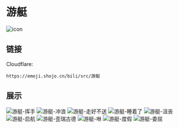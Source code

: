 # 游艇
![icon](https://emoji.shojo.cn/bili/src/游艇/icon.png)
## 链接
Cloudflare:
```
https://emoji.shojo.cn/bili/src/游艇
```
## 展示
![游艇-挥手](https://emoji.shojo.cn/bili/src/游艇/游艇-挥手.png)
![游艇-冲浪](https://emoji.shojo.cn/bili/src/游艇/游艇-冲浪.png)
![游艇-走好不送](https://emoji.shojo.cn/bili/src/游艇/游艇-走好不送.png)
![游艇-睡着了](https://emoji.shojo.cn/bili/src/游艇/游艇-睡着了.png)
![游艇-沮丧](https://emoji.shojo.cn/bili/src/游艇/游艇-沮丧.png)
![游艇-启航](https://emoji.shojo.cn/bili/src/游艇/游艇-启航.png)
![游艇-歪瑞古德](https://emoji.shojo.cn/bili/src/游艇/游艇-歪瑞古德.png)
![游艇-咻](https://emoji.shojo.cn/bili/src/游艇/游艇-咻.png)
![游艇-度假](https://emoji.shojo.cn/bili/src/游艇/游艇-度假.png)
![游艇-委屈](https://emoji.shojo.cn/bili/src/游艇/游艇-委屈.png)
